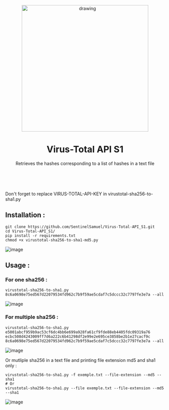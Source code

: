 <p align="center">
    <img src="https://user-images.githubusercontent.com/114468569/236483898-d9d94370-3a77-4262-8349-f592b859f3f9.png" alt="drawing" style="width:400px;">
</p>

<div align="center">
    <h1> 
        Virus-Total API S1
    </h1>
</div>


<p align="center">
    Retrieves the hashes corresponding to a list of hashes in a text file <br/>
</p>
<br />
<br />
<br />

Don't forget to replace VIRUS-TOTAL-API-KEY in virustotal-sha256-to-sha1.py

## Installation : 
```
git clone https://github.com/SentinelSamuel/Virus-Total-API_S1.git
cd Virus-Total-API_S1/
pip install -r requirements.txt
chmod +x virustotal-sha256-to-sha1-md5.py
```
![image](https://user-images.githubusercontent.com/114468569/229522908-f09e53eb-fc5b-42c1-94f0-37bb080e0e11.png)

## Usage : 
### For one sha256 : 
```
virustotal-sha256-to-sha1.py 8c6a0698e75ed567d22079534fd962c7b9f59ae5cdaf7c5dccc32c7797fe3e7a --all
```
![image](https://user-images.githubusercontent.com/114468569/229522548-2f762810-50ed-4573-a3a9-e74e7116c506.png)

### For multiple sha256 : 
```
virustotal-sha256-to-sha1.py e5001abcf959b9ac53cf6dc4bb6e699a928fa61cf9fde88eb4405fdc09319a76 ecbc508d4243009ff7d6a222c6b41298df2e99e2e695ce3858be2b1e27cacf9c 8c6a0698e75ed567d22079534fd962c7b9f59ae5cdaf7c5dccc32c7797fe3e7a --all
```
![image](https://user-images.githubusercontent.com/114468569/229523907-d646dcfb-650e-4ec4-b62b-ce653b8efe27.png)

Or mutliple sha256 in a text file and printing file extension md5 and sha1 only : 
```
virustotal-sha256-to-sha1.py -f exemple.txt --file-extension --md5 --sha1
# Or 
virustotal-sha256-to-sha1.py --file exemple.txt --file-extension --md5 --sha1
```
![image](https://user-images.githubusercontent.com/114468569/226892925-5ae76f53-06ee-4461-a029-d0f352e14034.png)
